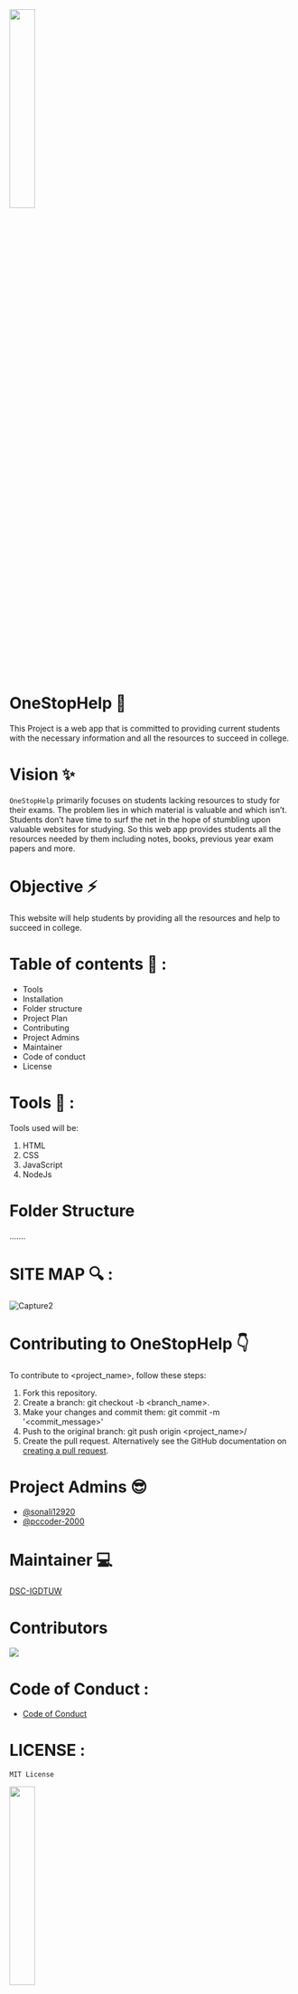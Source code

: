 <img src="https://user-images.githubusercontent.com/55687908/98227536-70df7d80-1f7d-11eb-9714-f7db92c25822.jpg" height="30%" width="30%">

# OneStopHelp :handshake:

This Project is a web app that is committed to providing current students with the necessary information and all the resources to succeed in college. 

# Vision  :sparkles:
`OneStopHelp` primarily focuses on students lacking resources to study for their exams. The problem lies in which material is valuable and which isn’t. Students don’t have time to surf the net in the hope of stumbling upon valuable websites for studying. So this web app provides students all the resources needed by them including notes, books, previous year exam papers and more.

# Objective :zap:
This website will help students by providing all the resources and help to succeed in college.

# Table of contents :bookmark_tabs: :

*	Tools 
*	Installation
*	Folder structure
*	Project Plan 
*	Contributing 
*	Project Admins
*	Maintainer
* Code of conduct 
* License

# Tools :wrench: :

Tools used will be:
1. HTML
2. CSS
3. JavaScript
4. NodeJs


# Folder Structure
.......

# SITE MAP :mag: :
![Capture2](https://user-images.githubusercontent.com/55687908/95570561-bb381200-0a44-11eb-8f3f-8823674cf091.PNG)


# Contributing to OneStopHelp :point_down:
To contribute to <project_name>, follow these steps:

1. Fork this repository.
2. Create a branch: git checkout -b <branch_name>.
3. Make your changes and commit them: git commit -m '<commit_message>'
4. Push to the original branch: git push origin <project_name>/<location>
5. Create the pull request.
Alternatively see the GitHub documentation on [creating a pull request](https://docs.github.com/en/free-pro-team@latest/github/collaborating-with-issues-and-pull-requests/creating-a-pull-request).

# Project Admins :sunglasses:
* [@sonali12920](https://github.com/Sonali12920)
* [@pccoder-2000](https://github.com/pccoder-2000)

# Maintainer :computer:
[DSC-IGDTUW](https://github.com/dscigdtuw)

# Contributors

<a href="https://github.com/dscigdtuw/OneStopHelp/graphs/contributors">
  <img src="https://contrib.rocks/image?repo=dscigdtuw/OneStopHelp" />
</a>

# Code of Conduct :
* [Code of Conduct](https://github.com/dscigdtuw/WebD/blob/master/OneStopHelp/CODE_OF_CONDUCT.md)

# LICENSE :
`MIT License`

<img src="https://camo.githubusercontent.com/87df8c3c71a2e199d14376508b126c1b71e68ef0/68747470733a2f2f6d656469612e67697068792e636f6d2f6d656469612f78555047634a4779384939323879496c41512f67697068792e676966" height= "30%" width="30%">

* [LICENSE](https://github.com/dscigdtuw/WebD/blob/master/OneStopHelp/LICENSE)
* Copyright 2020 



